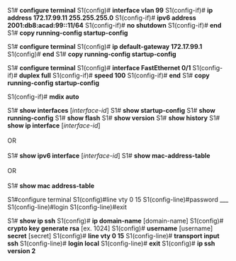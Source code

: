 
S1# **configure terminal**
S1(config)# **interface vlan 99**
S1(config-if)# **ip address 172.17.99.11 255.255.255.0**
S1(config-if)# **ipv6 address 2001:db8:acad:99::11/64**
S1(config-if)# **no shutdown**
S1(config-if)# **end**
S1# **copy running-config startup-config**


S1# **configure terminal**
S1(config)# **ip default-gateway 172.17.99.1**
S1(config)# **end**
S1# **copy running-config startup-config**


S1# **configure terminal**
S1(config)# **interface FastEthernet 0/1**
S1(config-if)# **duplex full**
S1(config-if)# **speed 100**
S1(config-if)# **end**
S1# **copy running-config startup-config**

S1(config-if)# **mdix auto**


S1# **show interfaces** [_interface-id_]
S1# **show startup-config**
S1# **show running-config**
S1# **show flash**
S1# **show version**
S1# **show history**
S1# **show ip interface** [_interface-id_]<br><br>OR<br><br>S1# **show ipv6 interface** [_interface-id_]
S1# **show mac-address-table**<br><br>OR<br><br>S1# **show mac address-table**


S1#configure terminal
S1(config)#line vty 0 15
S1(config-line)#password ___
S1(config-line)#login
S1(config-line)#exit

S1# **show ip ssh**
S1(config)# **ip domain-name** [domain-name]
S1(config)# **crypto key generate rsa** [ex. 1024]
S1(config)# **username** [username] **secret** [secret]
S1(config)# **line vty 0 15** 
S1(config-line)# **transport input ssh** 
S1(config-line)# **login local** 
S1(config-line)# **exit**
S1(config)# **ip ssh version 2**


